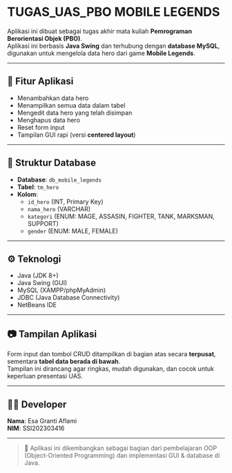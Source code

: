 # TUGAS_UAS_PBO MOBILE LEGENDS

Aplikasi ini dibuat sebagai tugas akhir mata kuliah **Pemrograman Berorientasi Objek (PBO)**.  
Aplikasi ini berbasis **Java Swing** dan terhubung dengan **database MySQL**, digunakan untuk mengelola data hero dari game **Mobile Legends**.

---

## 🧩 Fitur Aplikasi
- Menambahkan data hero
- Menampilkan semua data dalam tabel
- Mengedit data hero yang telah disimpan
- Menghapus data hero
- Reset form input
- Tampilan GUI rapi (versi **centered layout**)

---

## 💾 Struktur Database
- **Database**: `db_mobile_legends`
- **Tabel**: `tm_hero`
- **Kolom**:
  - `id_hero` (INT, Primary Key)
  - `nama_hero` (VARCHAR)
  - `kategori` (ENUM: MAGE, ASSASIN, FIGHTER, TANK, MARKSMAN, SUPPORT)
  - `gender` (ENUM: MALE, FEMALE)

---

## ⚙️ Teknologi
- Java (JDK 8+)
- Java Swing (GUI)
- MySQL (XAMPP/phpMyAdmin)
- JDBC (Java Database Connectivity)
- NetBeans IDE

---

## 📷 Tampilan Aplikasi
Form input dan tombol CRUD ditampilkan di bagian atas secara **terpusat**, sementara **tabel data berada di bawah**.  
Tampilan ini dirancang agar ringkas, mudah digunakan, dan cocok untuk keperluan presentasi UAS.

---

## 👨‍💻 Developer
**Nama**: Esa Granti Aflami  
**NIM**: SSI202303416  

---

> 📝 Aplikasi ini dikembangkan sebagai bagian dari pembelajaran OOP (Object-Oriented Programming) dan implementasi GUI & database di Java.
